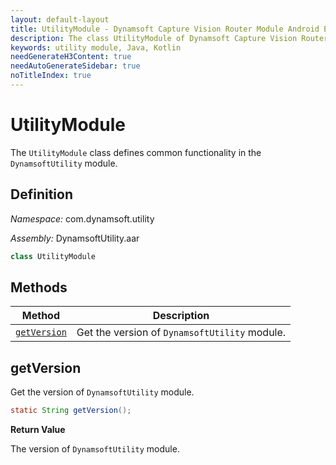 ```yaml
---
layout: default-layout
title: UtilityModule - Dynamsoft Capture Vision Router Module Android Edition API Reference
description: The class UtilityModule of Dynamsoft Capture Vision Router Module represents general functions of the utility module.
keywords: utility module, Java, Kotlin
needGenerateH3Content: true
needAutoGenerateSidebar: true
noTitleIndex: true
---
```


# UtilityModule

The `UtilityModule` class defines common functionality in the `DynamsoftUtility` module.

## Definition

*Namespace:* com.dynamsoft.utility

*Assembly:* DynamsoftUtility.aar

```java
class UtilityModule
```

## Methods

| Method | Description |
| ------ | ----------- |
| [`getVersion`](#getversion) | Get the version of `DynamsoftUtility` module. |

## getVersion

Get the version of `DynamsoftUtility` module.

```java
static String getVersion();
```

**Return Value**

The version of `DynamsoftUtility` module.
